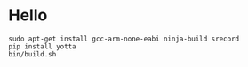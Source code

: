 # Hello

```
sudo apt-get install gcc-arm-none-eabi ninja-build srecord
pip install yotta
bin/build.sh
```
